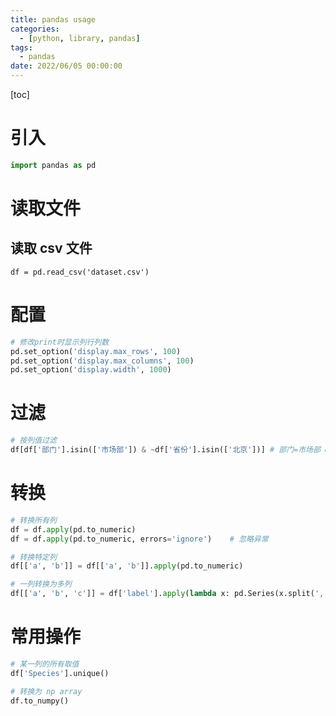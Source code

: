 ```yaml
---
title: pandas usage
categories: 
  - [python, library, pandas]
tags:
  - pandas
date: 2022/06/05 00:00:00
---
```


[toc]
#  引入

```python
import pandas as pd
```

# 读取文件

## 读取 csv 文件

```shell
df = pd.read_csv('dataset.csv')
```

# 配置

```python
# 修改print时显示列行列数
pd.set_option('display.max_rows', 100)
pd.set_option('display.max_columns', 100)
pd.set_option('display.width', 1000)
```

# 过滤

```python
# 按列值过滤
df[df['部门'].isin(['市场部']) & ~df['省份'].isin(['北京'])] # 部门=市场部 & 省份!=北京
```

# 转换

```python
# 转换所有列
df = df.apply(pd.to_numeric)
df = df.apply(pd.to_numeric, errors='ignore')	 # 忽略异常

# 转换特定列
df[['a', 'b']] = df[['a', 'b']].apply(pd.to_numeric)

# 一列转换为多列
df[['a', 'b', 'c']] = df['label'].apply(lambda x: pd.Series(x.split(',')))
```

# 常用操作

```python
# 某一列的所有取值
df['Species'].unique()

# 转换为 np array
df.to_numpy()
```

